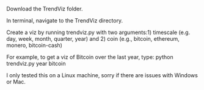 Download the TrendViz folder. 

In terminal, navigate to the TrendViz directory. 

Create a viz by running trendviz.py with two arguments:1) timescale (e.g. day, week, month, quarter, year) and 2) coin (e.g., bitcoin, ethereum, monero, bitcoin-cash)


For example, to get a viz of Bitcoin over the last year, type: python trendviz.py year bitcoin

I only tested this on a Linux machine, sorry if there are issues with Windows or Mac.
